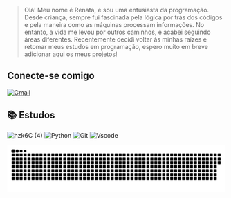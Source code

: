 >Olá! Meu nome é Renata, e sou uma entusiasta da programação. Desde criança, sempre fui fascinada pela lógica por trás dos códigos e pela maneira como as máquinas processam informações. No entanto, a vida me levou por outros caminhos, e acabei seguindo áreas diferentes.
Recentemente decidi voltar às minhas raízes e retomar meus estudos em programação, espero muito em breve adicionar aqui os meus projetos!

## Conecte-se comigo

[![Gmail](https://img.shields.io/badge/Gmail-333333?style=for-the-badge&logo=gmail&logoColor=red)](mailto:renatinhauno20@gmail.com)
 
## 📚 Estudos 

![hzk6C (4)](https://github.com/RenataQueiros/repo-remoto/assets/114524338/97c58911-9e01-410e-8c38-056b7685c266)
 ![Python](https://img.shields.io/badge/python-3670A0?style=for-the-badge&logo=python&logoColor=ffdd54) 
 ![Git](https://img.shields.io/badge/GIT-E44C30?style=for-the-badge&logo=git&logoColor=white)
 ![Vscode](https://img.shields.io/badge/Vscode-007ACC?style=for-the-badge&logo=visual-studio-code&logoColor=white)


<picture>
  <source media="(prefers-color-scheme: dark)" srcset="https://raw.githubusercontent.com/RenataQueiros/RenataQueiros/output/github-contribution-grid-snake-dark.svg">
  <source media="(prefers-color-scheme: light)" srcset="https://raw.githubusercontent.com/RenataQueiros/RenataQueiros/output/github-contribution-grid-snake.svg">
  <img alt="github contribution grid snake animation" src="https://raw.githubusercontent.com/RenataQueiros/RenataQueiros/output/github-contribution-grid-snake.svg">
</picture>
